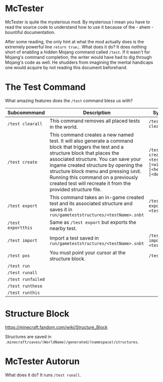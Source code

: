 # McTester

McTester is quite the mysterious mod. By mysterious I mean you have to
read the source code to understand how to use it because of the - ahem -
bountiful documentation.

After some reading, the only hint at what the mod actually does is the extremely
powerful line `return true;`. What does it do? It does nothing short of enabling
a hidden Mojang command called `/test`. If it wasn't for Mojang's command completion,
the writer would have had to dig through Mojang's code as well. He shudders from imagining
the mental handicaps one would acquire by not reading this document beforehand.

# The Test Command

What amazing features does the `/test` command bless us with?

| Subcommmand        | Description                                                                                                                                                                                                                                                                                                                                                              | Syntax                                                   | Example |
|--------------------|--------------------------------------------------------------------------------------------------------------------------------------------------------------------------------------------------------------------------------------------------------------------------------------------------------------------------------------------------------------------------|----------------------------------------------------------|---------|
| `/test clearall`   | This command removes all placed tests in the world.                                                                                                                                                                                                                                                                                                                      | `/test clearall`                                         |         |
| `/test create`     | This command creates a new named test. It will also generate a command block that triggers the test and a structure block that places the associated structure. You can save your ingame created structure by opening the structure block menu and pressing `SAVE`. Running this command on a previously created test will recreate it from the provided structure file. | `/test create <testName> [<width>] [<height>] [<depth>]` |         |
| `/test export`     | This command takes an in-game created test and its associated structure and saves it in `run/gameteststructures/<testName>.snbt`                                                                                                                                                                                                                                         | `/test export <testName>`                                |         |
| `/test exportthis` | Same as `/test export` but exports the nearby test.                                                                                                                                                                                                                                                                                                                      |                                                          |         |
| `/test import`     | Import a test saved in `run/gameteststructures/<testName>.snbt`                                                                                                                                                                                                                                                                                                          | `/test import <testName>`                                |         |
| `/test pos`        | You must point your cursor at the structure block.                                                                                                                                                                                                                                                                                                                       | `/test pos`                                              |         |
| `/test run`        |                                                                                                                                                                                                                                                                                                                                                                          |                                                          |         |
| `/test runall`     |                                                                                                                                                                                                                                                                                                                                                                          |                                                          |         |
| `/test runfailed`  |                                                                                                                                                                                                                                                                                                                                                                          |                                                          |         |
| `/test runthese`   |                                                                                                                                                                                                                                                                                                                                                                          |                                                          |         |
| `/test runthis`    |                                                                                                                                                                                                                                                                                                                                                                          |                                                          |         |

# Structure Block

https://minecraft.fandom.com/wiki/Structure_Block

Structures are saved in `.minecraft/saves/(WorldName)/generated/(namespace)/structures`.

# McTester Autorun

What does it do? It runs `/test runall`.